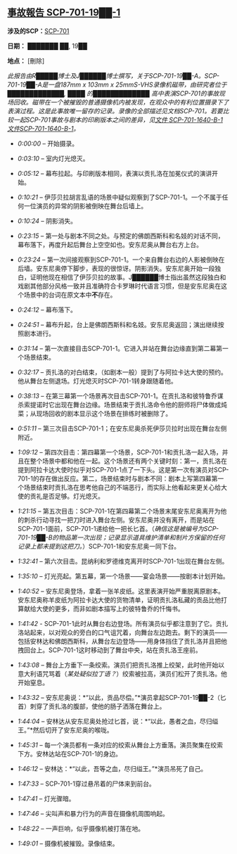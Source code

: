 ## [事故報告 SCP-701-19██-1](https://scp-wiki-cn.wikidot.com/incident-report-scp70119971)

**涉及的SCP：**[SCP-701](https://scp-wiki-cn.wikidot.com/scp-701)

**日期：** ███████ ██, 19██

**地点：** [刪除]

*此报告由R█████博士及J██████博士撰写，关于SCP-701-19██-A。SCP-701-19██-A是一盘187mm x 103mm x 25mmS-VHS录像机磁带，由研究者位于 █████████████, ████ 的█████████████ 高中表演SCP-701的事故现场回收。磁带在一个被摧毁的普通摄像机内被发现，在观众中的有利位置摄录下了表演过程。这是此事故唯一留存的记录。录像的全部描述见文档SCP-701。若要比较一起SCP-701事故与剧本的印刷版本之间的差异，见[文件 SCP-701-1640-B-1](https://scp-wiki-cn.wikidot.com/scp7011640b1)  [文件SCP-701-1640-B-1](./scp7011640b1.md)。*

- *0:00:00* – 开始摄录。

- *0:03:10* – 室内灯光熄灭。

- *0:05:12* – 幕布拉起。与印刷版本相同，表演以贡扎洛在加冕仪式的演讲开始。

- *0:10:21* – 伊莎贝拉胡言乱语的场景中疑似观察到了SCP-701-1。一个不属于任何一位演员的异常的阴影被倒映在舞台后墙上。

- *0:10:24* – 阴影消失。

- *0:23:15* – 第一处与剧本不同之处。与预定的佛朗西斯科和名妓的对话不同，幕布落下，再度升起后舞台上空空如也。安东尼奥从舞台右方上台。

- *0:23:24* – 第一次间接观察到SCP-701-1。一个来自舞台右边的人影被倒映在后墙。安东尼奥停下脚步，表现的很惊讶。阴影消失。安东尼奥开始一段独白，证明他现在相信了伊莎贝拉的故事。J██████博士指出虽然这段独白和戏剧其他部分风格一致并且准确符合卡罗琳时代语言习惯，但是安东尼奥在这个场景中的台词在原文本中**不**存在。

- *0:24:12* – 幕布落下。

- *0:24:51* – 幕布升起，台上是佛朗西斯科和名妓。安东尼奥返回；演出继续按照剧本进行。

- *0:31:14* – 第一次直接目击SCP-701-1。它进入并站在舞台边缘直到第二幕第一个场景结束。

- *0:32:17* – 贡扎洛的对白结束，（如剧本一般）提到了与阿拉卡达大使的预约。他从舞台左侧退场。灯光熄灭时SCP-701-1转身跟随着他。

- *0:38:13* – 在第三幕第一个场景再次目击SCP-701-1。在贡扎洛和彼特鲁乔谋杀索提诺时它出现在舞台边缘。场景结束于贡扎洛命令他的厨师将尸体做成炖菜；从现场回收的剧本显示这个场景在排练时被删除了。

- *0:51:11* – 第三次目击SCP-701-1；在安东尼奥杀死伊莎贝拉时出现在舞台左侧附近。

- *1:09:12* – 第四次目击：第四幕第一个场景，SCP-701-1和贡扎洛一起入场，并且在整个场景中都和他在一起。这个场景还有两个关键时刻：第一，贡扎洛在提到阿拉卡达大使时似乎对SCP-701-1点了一下头。这是第一次有演员对SCP-701-1的存在做出反应。第二，场景结束时与剧本不同：剧本上写第四幕第一个场景结束时贡扎洛在思考他自己的不端恶行，而实际上他看起来更关心给大使的贡礼是否足够。灯光熄灭。

- *1:21:15* – 第五次目击：SCP-701-1在第四幕第二个场景末尾安东尼奥离开为他的刺杀行动寻找一把刀时进入舞台左侧。安东尼奥并没有离开，而是站在SCP-701-1面前，SCP-701-1递给他一把长匕首。（*确信这是被编号为SCP-701-19██-B的物品第一次出现；记录显示道具维护清单和制片方保留的任何记录上都未提到这把刀。*）SCP-701-1和安东尼奥一同下台。

- *1:32:41* – 第六次目击。昆纳利和罗德维克离开时SCP-701-1出现在舞台左侧。

- *1:35:10* – 灯光亮起。第五幕，第一个场景——宴会场景——按剧本计划开始。

- *1:40:52* – 安东尼奥登场，拿着一张羊皮纸。这里表演开始严重脱离原剧本。安东尼奥称羊皮纸为阿拉卡达大使的货物清单，证明贡扎洛私藏的贡品比他打算献给大使的更多，而非如剧本描写上的彼特鲁乔的忏悔书。

- *1:41:42* - SCP-701-1此时从舞台右边登场。所有演员似乎都注意到了它。贡扎洛站起来，以对观众的旁白的口气诅咒着，向舞台左边跑去。剩下的演员——包括安林达和佛朗西斯科，从舞台左边登场——用身体挡住了贡扎洛并且把他拽回台上。SCP-701-1这时移动到了舞台中央，站在贡扎洛王座前。

- *1:43:08* – 舞台上方垂下一条绞索。演员们把贡扎洛推上绞架，此时他开始以意大利语咒骂着（*某处疑似拉丁语？*）绞索被拉高，演员们松开了贡扎洛。他开始窒息。

- *1:43:32* – 安东尼奥说：*“以此，贡品尽偿。”*演员拿起SCP-701-19██-2（匕首）刺穿了贡扎洛的腹部，使他的肠子洒落在舞台上。

- *1:44:04* – 安林达从安东尼奥处抢过匕首，说：*“以此，愚者之血，尽归缢王。”*然后切开了安东尼奥的喉咙。

- *1:45:31* – 每一个演员都有一条对应的绞索从舞台上方垂落。演员聚集在绞索下方。安林达站在SCP-701-1的身边。

- *1:46:12* – 安林达：*“以此，吾等之血，尽归缢王。”*演员吊死了自己。

- *1:47:33* – SCP-701-1穿过悬吊着的尸体来到前台。

- *1:47:41* – 灯光骤暗。

- *1:47:46* – 尖叫声和暴力行为的声音在摄像机周围响起。

- *1:48:22* – 一声巨响，似乎摄像机被打落在地。

- *1:49:01* – 摄像机被摧毁。录像结束。